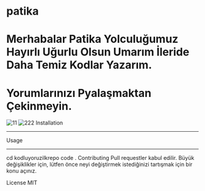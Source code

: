 # patika
# Merhabalar Patika Yolculuğumuz Hayırlı Uğurlu Olsun Umarım İleride Daha Temiz Kodlar Yazarım.
# Yorumlarınızı Pyalaşmaktan Çekinmeyin.
![11](https://user-images.githubusercontent.com/93528417/176992213-d0cd2507-4bfc-4223-b73b-1b333e571a48.JPG)
![222](https://user-images.githubusercontent.com/93528417/176992220-b402b680-b440-489c-8eb9-fda82c2b17c0.JPG)
Installation
<hr>
Usage
<hr>
cd kodluyoruzilkrepo
code .
Contributing
Pull requestler kabul edilir. Büyük değişiklikler için, lütfen önce neyi değiştirmek istediğinizi tartışmak için bir konu açınız.

License
MIT
